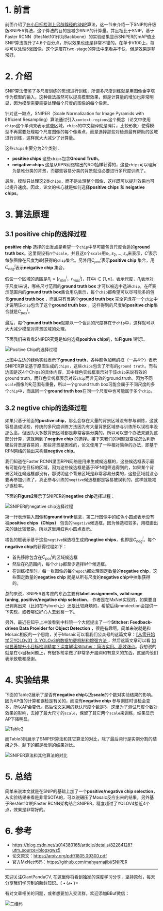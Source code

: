 # 1. 前言
前面介绍了[在小目标检测上另辟蹊径的SNIP](https://mp.weixin.qq.com/s/UQLvHDf62iV8KeZ5LoQdsA)算法，这一节来介绍一下SNIP的升级版SNIPER算法，这个算法的目的是减少SNIP的计算量。并且相比于SNIP，基于Faster RCNN（ResNet101作为Backbone）的实验结果显示SNIPER的mAP值比SNIP算法提升了$4.6$个百分点，所以效果也还是非常不错的。在单卡V100上，每秒可以处理$5$涨图像，这个速度在two-stage的算法中来看并不快，但是效果是非常好。

# 2. 介绍
SNIP算法借鉴了多尺度训练的思想进行训练，所谓多尺度训练就是用图像金字塔作为模型的输入，这种做法虽然可以提高模型效果，但是计算量的增加也非常明显，因为模型需要需要处理每个尺度的图像的每个像素。

针对这一缺点，SNIPER（Scale Normalization for Image Pyramids with Efficient Resampling）算法通过引入`context-regions`这个概念（论文中使用`chips`这个单词来表示这些区域，`chips`的中文翻译就是碎片，比较形象）使得模型不再需要处理每个尺度图像的每个像素点，而是选择那些对检测最有帮助的区域进行训练，这样就大大减少了计算量。

这些`chips`主要分为$2$个类别：
- **positive chips** 这些`chips`包含**Ground Truth**。
- **neigative chips** 这是从RPN网络输出的ROI抽样获得的，这些`chips`可以理解为是难分类的背景，而那些容易分类的背景就没必要进行多尺度训练了。

最后，模型只处理这$2$类`chips`，而不是处理整个图像，这样既可以提升效果也可以提升速度。因此，论文的核心就是如何选择**positive chips** 和 **neigative chips**。

# 3. 算法原理
## 3.1 positive chip的选择过程
**positive chip** 选择的出发点是希望一个`chip`中尽可能包含尺度合适的**ground truth box**。这里假设有$n$个`scale`，并且这$n$个`scale`用${s_1,s_2,...,s_n}$来表示，$C^i$表示每张图像在尺度为$i$时获得的`chip`集合。另外用$C_{pos}^{i}$表示**positive chip** 集合，用$C_{neg}^{i}$表示**neigative chip** 集合。

假设一个区域的范围是$R_{i}=[r_{min}^i，r_{max}^i]$，其中$i\in [1, n]$，表示尺度，$R_i$表示对于尺度$i$来说，哪些尺寸范围的**ground truth box** 才可以被选中选进`chip`，在$R^i$表示范围内的**ground truth box**集合用$G_i$表示，每个`chip`都希望可以尽可能多的包含**ground truth box** ，而且只有当某个**ground truth box** 完全包含在一个`chip`中才说明该`chip`包含了这个**ground truth box** ，这样得到的尺度$i$的**positive chip**集合就是$C_{pos}^i$。

最后，每个**ground truth box**就能以一个合适的尺度存在于`chip`中，这样就可以大大减少模型对背景区域的处理。

下面我们来看看SNIPER究竟是如何选择**positive chip**的，如**Figure 1**所示。

![Positive Chip的选择过程](https://img-blog.csdnimg.cn/20200510202226922.png?x-oss-process=image/watermark,type_ZmFuZ3poZW5naGVpdGk,shadow_10,text_aHR0cHM6Ly9ibG9nLmNzZG4ubmV0L2p1c3Rfc29ydA==,size_16,color_FFFFFF,t_70)

上图中左边的绿色实线表示了**ground truth**，各种颜色加粗的框（一共$4$个）表示SNIPER算法基于原图生成的`chips`，这些`chips`包含了所有的`ground truth`。而右边图是这$4$个Chips的具体内容，其中绿色实线框表示对于该`chip`来说有效的ground truth，而红色实线框表示对该`chip`而言无效的ground truth。因为不同`scale`图像的$R_i$范围有重叠，所以一个ground truth box可能会属于不同尺度的多个`chip`中，而且同一个**ground truth box**在同一个尺度中也可能属于多个`chip`。

## 3.2 negtive chip的选择过程

如果只基于前面的**postive chip**，那么会存在大量的背景区域没有参与训练，这就容易造成误检，传统的多尺度训练方法因为有大量背景区域参与训练所以误检率没那么高，但因为大多数背景区域都是非常容易分类的，所以可以想个办法来避免这部分计算，这就用到了**negtive chip** 的选择。接下来我们的问题就变成怎么判断哪些背景是容易的，那些背景是困难的，论文使用了一种相对简单的办法，即基于RPN网络的输出来构建**negtive chip**。

我们知道在Faster RCNN里面RPN网络是用来生成候选框的，这些候选框表示最有可能存在目标的区域，因为这些候选框是基于RPN粗筛选得到的，如果某个背景区域连候选框都没有，那说明这个背景区域是非常容易分类的，这些区域就没必要再参加训练了，真正参与训练的`negtive`候选框都是容易被误判的，这样就能减少误检率。


下面的**Figure2**展示了SNIPER的**negative chip**选择过程：


![SNIPER的negative chip选择过程](https://img-blog.csdnimg.cn/20200510203216739.png?x-oss-process=image/watermark,type_ZmFuZ3poZW5naGVpdGk,shadow_10,text_aHR0cHM6Ly9ibG9nLmNzZG4ubmV0L2p1c3Rfc29ydA==,size_16,color_FFFFFF,t_70)

第一行表示输入图像和**ground truth**信息，第二行图像中的红色小圆点表示没有被**positive chips（Chips）** 包含的`negative`候选框，因为候选框较多，用框画出来的话比较繁杂，所以这里用红色小圆点表示。

橘色的框表示基于这些`negtive`候选框生成的**negtive chips**，也即是$C_{neg}^i$。每个**negative chip**的获得过程如下：
- 首先移除包含在$C_{pos}^i$的区域候选框
- 然后在$R_i$范围内，每个`chip`都至少选择$M$个候选框。
- 在训练模型时，每一张图像的每个`epoch`都处理固定数量的**negative chip**，这些固定数量的**negative chip** 就是从所有尺度的**negative chip**中抽象获得的。


总的来说，SNIPER要考虑的东西主要有**label assignments, valid range tuning, positive/negative chip selection**， 作者是在MxNet实现的，如果要自己剥离出来（比如在Pytorch上）还是比较麻烦的，希望后续mmdection会提供一下实现，或者哪位好心人去剥离一下。

另外，最近在知乎上冲浪看到中科院一个大佬提出了一个**Stitcher: Feedback-driven Data Provider for Object Detection** ，很是有趣啊，简单来说就是和Mosaic相反的一个思路，关于Mosaic可以看我们公众号的这篇文章：[【从零开始学习YOLOv3】3. YOLOv3的数据加载机制和增强方法 ](https://mp.weixin.qq.com/s/9uEZPYtt0bJJ_GeWajFamw)，然后这篇文章可以看 [如何显著提升小目标检测精度？深度解读Stitcher：简洁实用、高效涨点](https://mp.weixin.qq.com/s/GS8GhBnFA9l_Q78NcridgQ)。我想说的就是在小目标问题上，有很多前辈做了非常多开脑洞和有意义的东西，这里向他们表示致敬和感谢。



# 4. 实验结果
下面的Table2展示了是否有**negative chip**以及**scale**的个数对实验结果的影响。因为AP值的计算和误检是有关的，而没有**negative chip** 参与训练时误检会变多，所以AP会变低。然后论文采用的默认尺度个数是$3$，这里为了测试尺度个数对效果的影响，去掉了最大尺寸的`scale`，保留了其它两个`scale`来训练，结果显示AP下降明显。

![Table2](https://img-blog.csdnimg.cn/20200510210615793.png?x-oss-process=image/watermark,type_ZmFuZ3poZW5naGVpdGk,shadow_10,text_aHR0cHM6Ly9ibG9nLmNzZG4ubmV0L2p1c3Rfc29ydA==,size_16,color_FFFFFF,t_70)

而Table3则展示了SNIPER算法和其它算法的对比，除了最后两行是实例分割的结果之外，剩下的都是检测的结果对比。

![SNIPER算法和其他算法的对比](https://img-blog.csdnimg.cn/20200510214201256.png?x-oss-process=image/watermark,type_ZmFuZ3poZW5naGVpdGk,shadow_10,text_aHR0cHM6Ly9ibG9nLmNzZG4ubmV0L2p1c3Rfc29ydA==,size_16,color_FFFFFF,t_70)

# 5. 总结
简单来说本文就是在SNIP的基础上加了一个**positive/negative chip selection**，从实验结果来看是非常SOTA的，可以说碾压了Mosaic反应出来的结果。另外基于ResNet101的Faster RCNN架构结合SNIPER，精度超过了YOLOV4接近4个点，效果是非常好的。

# 6. 参考
- https://blog.csdn.net/u014380165/article/details/82284128?utm_source=blogxgwz5
- 论文原文：https://arxiv.org/pdf/1805.09300.pdf
- 官方MxNet代码：https://github.com/mahyarnajibi/SNIPER

---------------------------------------------------------------------------

欢迎关注GiantPandaCV, 在这里你将看到独家的深度学习分享，坚持原创，每天分享我们学习到的新鲜知识。( • ̀ω•́ )✧

有对文章相关的问题，或者想要加入交流群，欢迎添加BBuf微信：

![二维码](https://img-blog.csdnimg.cn/20200110234905879.png?x-oss-process=image/watermark,type_ZmFuZ3poZW5naGVpdGk,shadow_10,text_aHR0cHM6Ly9ibG9nLmNzZG4ubmV0L2p1c3Rfc29ydA==,size_16,color_FFFFFF,t_70)